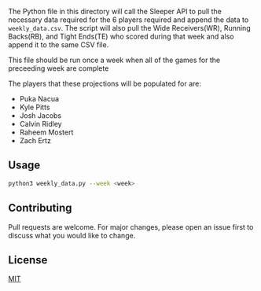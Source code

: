 The Python file in this directory will call the Sleeper API to pull the necessary data required for the 6 players required and append the data to `weekly_data.csv`. The script will also pull the Wide Receivers(WR), Running Backs(RB), and Tight Ends(TE) who scored during that week and also append it to the same CSV file.

This file should be run once a week when all of the games for the preceeding week are complete

The players that these projections will be populated for are:
- Puka Nacua
- Kyle Pitts
- Josh Jacobs
- Calvin Ridley
- Raheem Mostert
- Zach Ertz

## Usage

```bash
python3 weekly_data.py --week <week>
```

## Contributing

Pull requests are welcome. For major changes, please open an issue first
to discuss what you would like to change.

## License

[MIT](https://choosealicense.com/licenses/mit/)